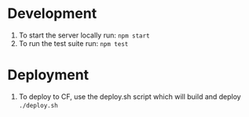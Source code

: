 # Development

1. To start the server locally run:
	`npm start`
1. To run the test suite run:
	`npm test`

# Deployment

1. To deploy to CF, use the deploy.sh script which will build and deploy
	`./deploy.sh`

